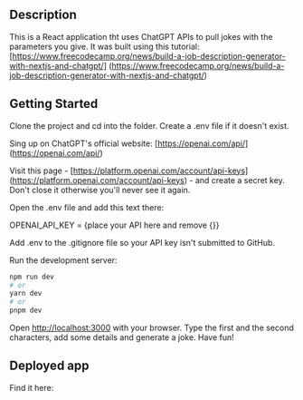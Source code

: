 ## Description

This is a React application tht uses ChatGPT APIs to pull jokes with the parameters you give. It was built using this tutorial:
[https://www.freecodecamp.org/news/build-a-job-description-generator-with-nextjs-and-chatgpt/] (https://www.freecodecamp.org/news/build-a-job-description-generator-with-nextjs-and-chatgpt/)

## Getting Started

Clone the project and cd into the folder. Create a .env file if it doesn't exist.

Sing up on ChatGPT's official website: [https://openai.com/api/] (https://openai.com/api/)

Visit this page - [https://platform.openai.com/account/api-keys] (https://platform.openai.com/account/api-keys) - and create a secret key. Don't close it otherwise you'll never see it again.

Open the .env file and add this text there:

OPENAI_API_KEY = {place your API here and remove {}}

Add .env to the .gitignore file so your API key isn't submitted to GitHub.

Run the development server:

```bash
npm run dev
# or
yarn dev
# or
pnpm dev
```

Open [http://localhost:3000](http://localhost:3000) with your browser. Type the first and the second characters, add some details and generate a joke. Have fun!

## Deployed app

Find it here:

